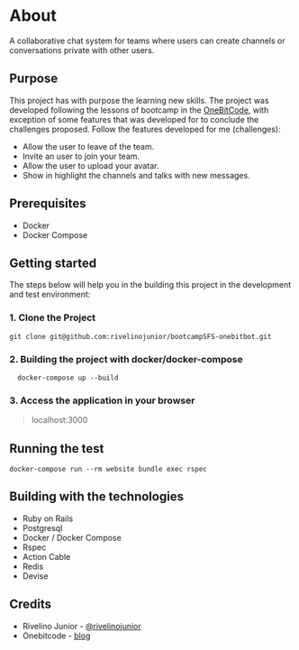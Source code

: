 # About

A collaborative chat system for teams where users can create channels or conversations private with other users.

## Purpose

This project has with purpose the learning new skills. The project was developed following the lessons of bootcamp in the [OneBitCode](onebitcode.com), with exception of some features that was developed for to conclude the challenges proposed. Follow the features developed for me (challenges):  
* Allow the user to leave of the team.
* Invite an user to join your team.
* Allow the user to upload your avatar.
* Show in highlight the channels and talks with new messages.

## Prerequisites

* Docker
* Docker Compose

## Getting started

The steps below will help you in the building this project in the development and test environment:

### 1. Clone the Project
```
git clone git@github.com:rivelinojunior/bootcampSFS-onebitbot.git
```

### 2. Building the project with docker/docker-compose
```
  docker-compose up --build
```

### 3. Access the application in your browser
> localhost:3000

## Running the test
```
docker-compose run --rm website bundle exec rspec
```

## Building with the technologies
* Ruby on Rails
* Postgresql
* Docker / Docker Compose
* Rspec
* Action Cable
* Redis
* Devise

## Credits
* Rivelino Junior - [@rivelinojunior](http://github.com/rivelinojunior)
* Onebitcode - [blog](http://www.onebitcode.com)